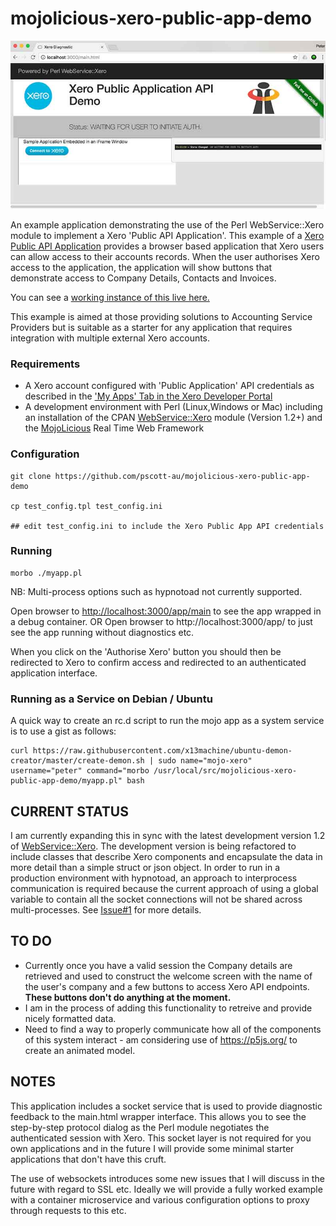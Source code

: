 # mojolicious-xero-public-app-demo

![App Screenshot](docs/xero_public_api_demo.jpg?raw=true "Screenshot")



An example application demonstrating the use of the Perl WebService::Xero module to implement a Xero 'Public API Application'.
This example of a [Xero Public API Application](https://developer.xero.com/documentation/getting-started/public-applications/) provides a browser based application that Xero users can allow access to their accounts records. When the user authorises Xero access to the application, the application will show buttons that demonstrate access to Company Details, Contacts and Invoices.

You can see a [working instance of this live here.](https://xero.computerpros.net.au/app/main)

This example is aimed at those providing solutions to Accounting Service Providers but is suitable as a starter for any application that requires integration with multiple external Xero accounts. 

### Requirements

  - A Xero account configured with 'Public Application' API credentials as described in the ['My Apps' Tab in the Xero Developer Portal](https://app.xero.com/Application)
  - A development environment with Perl (Linux,Windows or Mac) including an installation of the CPAN [WebService::Xero](http://search.cpan.org/~localshop/WebService-Xero/) module (Version 1.2+)  and the [MojoLicious](http://search.cpan.org/~sri/Mojolicious/) Real Time Web Framework

### Configuration

    git clone https://github.com/pscott-au/mojolicious-xero-public-app-demo
    
    cp test_config.tpl test_config.ini 

    ## edit test_config.ini to include the Xero Public App API credentials
    
### Running

    morbo ./myapp.pl

NB: Multi-process options such as hypnotoad not currently supported.

    
Open browser to [http://localhost:3000/app/main](http://localhost:3000/app/main) to see the app wrapped in a debug container.
  OR
Open browser to http://localhost:3000/app/ to just see the app running without diagnostics etc.

When you click on the 'Authorise Xero' button you should then be redirected to Xero to confirm access and redirected to an authenticated application interface.


### Running as a Service on Debian / Ubuntu

A quick way to create an rc.d script to run the mojo app as a system service is to use a gist as follows: 

    curl https://raw.githubusercontent.com/x13machine/ubuntu-demon-creator/master/create-demon.sh | sudo name="mojo-xero" username="peter" command="morbo /usr/local/src/mojolicious-xero-public-app-demo/myapp.pl" bash


## CURRENT STATUS

I am currently expanding this in sync with the latest development version 1.2 of [WebService::Xero](https://github.com/pscott-au/CCP-Xero). The development version is being
refactored to include classes that describe Xero components and encapsulate the data in more detail than a simple struct or json object.
In order to run in a production environment with hypnotoad, an approach to interprocess communication is required because the current approach of using a global variable to contain all the socket connections will not be shared across multi-processes. See [Issue#1](https://github.com/pscott-au/mojolicious-xero-public-app-demo/issues/1) for more details.

## TO DO

* Currently once you have a valid session the Company details are retrieved and used to construct the welcome screen with the name of the user's company and a few buttons to access Xero API endpoints. **These buttons don't do anything at the moment.** 
* I am in the process of adding this functionality to retreive and provide nicely formatted data.
* Need to find a way to properly communicate how all of the components of this system interact - am considering use of https://p5js.org/ to create an animated model.


## NOTES

This application includes a socket service that is used to provide diagnostic feedback to the main.html wrapper interface. This allows you to see the step-by-step protocol dialog as the Perl module negotiates the authenticated session with Xero. This socket layer is not required for you own applications and in the future I will provide some minimal starter applications that don't have this cruft.

The use of websockets introduces some new issues that I will discuss in the future with regard to SSL etc. Ideally we will provide a fully worked example with a container microservice and various configuration options to proxy through requests to this etc.

